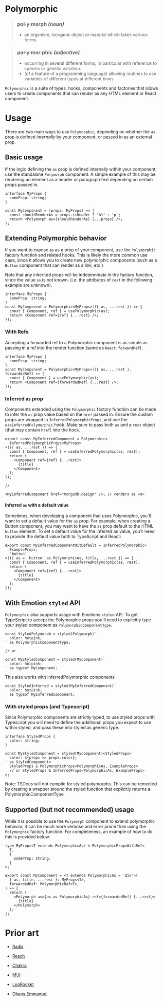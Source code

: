 # Polymorphic

> ### **pol·y·morph** _(noun)_
>
> - an organism, inorganic object or material which takes various forms.

> ### **pol·y·mor·phic** _(adjective)_
>
> - occurring in several different forms, in particular with reference to species or genetic variation.
> - (of a feature of a programming language) allowing routines to use variables of different types at different times.

`Polymorphic` is a suite of types, hooks, components and factories that allows users to create components that can render as any HTML element or React component.

# Usage

There are two main ways to use `Polymorphic`, depending on whether the `as` prop is defined _internally_ by your component, or passed in as an external prop.

## Basic usage

If the logic defining the `as` prop is defined internally within your component, use the standalone `Polymorph` component.
A simple example of this may be rendering an element as a header or paragraph text depending on certain props passed in.

```tsx
interface MyProps {
  someProp: string;
}

const MyComponent = (props: MyProps) => {
  const shouldRenderAs = props.isHeader ? 'h1' : 'p';
  return <Polymorph as={shouldRenderAs} {...props} />;
};
```

## Extending Polymorphic behavior

If you want to expose `as` as a prop of your component, use the `Polymorphic` factory function and related hooks.
This is likely the more common use case, since it allows you to create new polymorphic components (such as a `Button` component that can render as a link, etc.)

Note that any inherited props will be indeterminate in the factory function, since the value `as` is not known. (i.e. the attributes of `rest` in the following example are unknown).

```tsx
interface MyProps {
  someProp: string;
}
const MyComponent = Polymorphic<MyProps>(({ as, ...rest }) => {
  const { Component, ref } = usePolymorphic(as);
  return <Component ref={ref} {...rest} />;
});
```

### With Refs

Accepting a forwarded ref to a Polymorphic component is as simple as passing in a ref into the render function (same as `React.forwardRef`).

```tsx
interface MyProps {
  someProp: string;
}
const MyComponent = Polymorphic<MyProps>(({ as, ...rest }, forwardedRef) => {
  const { Component } = usePolymorphic(as);
  return <Component ref={forwardedRef} {...rest} />;
});
```

### Inferred `as` prop

Components extended using the `Polymorphic` factory function can be made to infer the `as` prop value based on the `href` passed in.
Ensure the custom props are wrapped in `InferredPolymorphicProps`, and use the `useInferredPolymorphic` hook.
Make sure to pass both `as` and a `rest` object (that may contain `href`) into the hook.

```tsx
export const MyInferredComponent = Polymorphic<
  InferredPolymorphicProps<MyProps>
>(({ as, ...rest }) => {
  const { Component, ref } = useInferredPolymorphic(as, rest);
  return (
    <Component ref={ref} {...rest}>
      {title}
    </Component>
  );
});

//

<MyInferredComponent href="mongodb.design" />; // renders as <a>
```

#### Inferred `as` with a default value

Sometimes, when developing a component that uses Polymorphic, you'll want to set a default value for the `as` prop.
For example, when creating a Button component, you may want to have the `as` prop default to the HTML `button` element.
To set a default value for the inferred as value, you'll need to provide the default value both to TypeScript and React:

```tsx
export const MyInferredComponentWitDefault = InferredPolymorphic<
  ExampleProps,
  'button'
>(({ as = 'button' as PolymorphicAs, title, ...rest }) => {
  const { Component, ref } = useInferredPolymorphic(as, rest);
  return (
    <Component ref={ref} {...rest}>
      {title}
    </Component>
  );
});
```

## With Emotion `styled` API

`Polymorphic` also supports usage with Emotions `styled` API. To get TypeScript to accept the Polymorphic props you'll need to explicitly type your styled component as `PolymorphicComponentType`.

```tsx
const StyledPolymorph = styled(Polymorph)`
  color: hotpink;
` as PolymorphicComponentType;

// or

const MyStyledComponent = styled(MyComponent)`
  color: hotpink;
` as typeof MyComponent;
```

This also works with InferredPolymorphic components

```tsx
const StyledInferred = styled(MyInferredComponent)`
  color: hotpink;
` as typeof MyInferredComponent;
```

### With styled props (and Typescript)

Since Polymorphic components are strictly typed, to use styled props with Typescript you will need to define the additional props you expect to use within styled, and pass these into styled as generic type.

```tsx
interface StyledProps {
  color: string;
}

const MyStyledComponent = styled(MyComponent)<StyledProps>`
  color: ${props => props.color};
` as StyledComponent<
  StyledProps & PolymorphicProps<PolymorphicAs, ExampleProps>
  // or StyledProps & InferredProps<PolymorphicAs, ExampleProps>
>;
```

Note: TSDocs will not compile for styled polymorphs. This can be remedied by creating a wrapper around the styled function that explicitly returns a PolymorphicComponentType

## Supported (but not recommended) usage

While it is possible to use the `Polymorph` component to extend polymorphic behavior, it can be much more verbose and error prone than using the `Polymorphic` factory function. For completeness, an example of how to do this is provided below:

```tsx
type MyProps<T extends PolymorphicAs> = PolymorphicPropsWithRef<
  T,
  {
    someProp: string;
  }
>;

export const MyComponent = <T extends PolymorphicAs = 'div'>(
  { as, title, ...rest }: MyProps<T>,
  forwardedRef: PolymorphicRef<T>,
) => {
  return (
    <Polymorph as={as as PolymorphicAs} ref={forwardedRef} {...rest}>
      {title}
    </Polymorph>
  );
};
```

# Prior art

- [Radix](https://github.com/radix-ui/primitives/blob/2f139a832ba0cdfd445c937ebf63c2e79e0ef7ed/packages/react/polymorphic/src/polymorphic.ts)

- [Reach](https://github.com/reach/reach-ui/blob/dev/packages/polymorphic/src/reach-polymorphic.ts)

- [Chakra](https://github.com/chakra-ui/chakra-ui/blob/main/packages/components/layout/src/box.tsx)

- [MUI](https://mui.com/material-ui/guides/composition/#component-prop)

- [LogRocket](https://blog.logrocket.com/build-strongly-typed-polymorphic-components-react-typescript/)

- [Ohans Emmanuel](https://github.com/ohansemmanuel/polymorphic-react-component)
